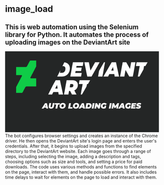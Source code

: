 # image_load
## This is web automation using the Selenium library for Python. It automates the process of uploading images on the DeviantArt site
![Иллюстрация к проекту](https://github.com/FelixWixizzz/image_load/blob/main/DEVIANTART.png)
The bot configures browser settings and creates an instance of the Chrome driver. He then opens the DeviantArt site's login page and enters the user's credentials. After that, it begins to upload images from the specified directory to the DeviantArt website. Each image goes through a range of steps, including selecting the image, adding a description and tags, choosing options such as size and tools, and setting a price for paid downloads.
The code uses various methods and functions to find elements on the page, interact with them, and handle possible errors. It also includes time delays to wait for elements on the page to load and interact with them.
